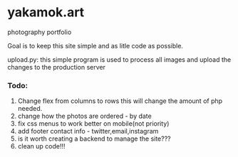 # yakamok.art

photography portfolio 

Goal is to keep this site simple and as litle code as possible.  

upload.py: this simple program is used to process all images and upload the changes to the production server

### Todo:  

1. Change flex from columns to rows this will change the amount of php needed.  
2. change how the photos are ordered - by date  
3. fix css menus to work better on mobile(not priority)  
4. add footer contact info - twitter,email,instagram  
5. is it worth creating a backend to manage the site???  
6. clean up code!!!
